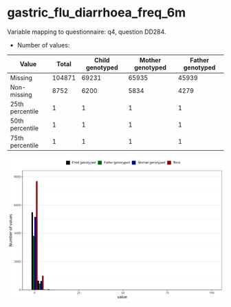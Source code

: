 # gastric_flu_diarrhoea_freq_6m
Variable mapping to questionnaire: q4, question DD284.
- Number of values:

| Value | Total | Child genotyped | Mother genotyped | Father genotyped |
| ----- | ----- | --------------- | ---------------- | ---------------- |
| Missing | 104871 | 69231 | 65935 | 45939 |
| Non-missing | 8752 | 6200 | 5834 | 4279 |
| 25th percentile | 1 | 1 | 1 | 1 |
| 50th percentile | 1 | 1 | 1 | 1 |
| 75th percentile | 1 | 1 | 1 | 1 |



![](gastric_flu_diarrhoea_freq_6m_n.png)



